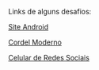 Links de alguns desafios:

<a href="https://cristhianmichels.github.io/Html-Css/Curso-em-Video/desafios/Site Android Correto">Site Android</a>

<a href="https://cristhianmichels.github.io/Html-Css/Curso-em-Video/desafios/Cordel-Moderno">Cordel Moderno</a>

<a href="https://cristhianmichels.github.io/Html-Css/Curso-em-Video/desafios/Celular-de_Redes_Sociais">Celular de Redes Sociais</a>

